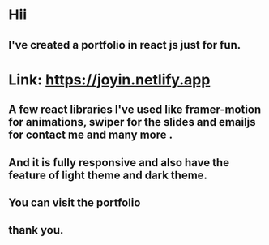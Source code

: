 # Hii
## I've created a portfolio in react js just for fun.
# Link: https://joyin.netlify.app
## A few react libraries I've used like framer-motion for animations, swiper for the slides and emailjs for contact me and many more . 
## And it is fully responsive and also have the feature of light theme and dark theme.
## You can visit the portfolio 
## thank you. 
